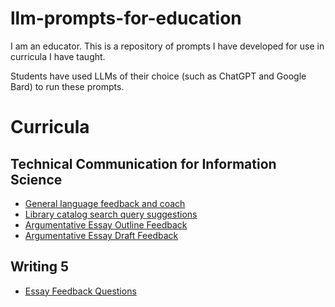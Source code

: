 # llm-prompts-for-education

I am an educator. This is a repository of prompts I have developed for use in curricula I have taught.

Students have used LLMs of their choice (such as ChatGPT and Google Bard) to run these prompts.

# Curricula

## Technical Communication for Information Science

- [General language feedback and coach](/prompts/INFSCI_2205_General_Language_Feedback.md)
- [Library catalog search query suggestions](/prompts/INFSCI_2205_Search_Query_Suggestions)
- [Argumentative Essay Outline Feedback](/prompts/INFSCI_2205_Argumentative_Essay_Feedback.md)
- [Argumentative Essay Draft Feedback](/prompts/INFSCI_2205_Argumentative_Essay_Feedback.md)

## Writing 5

- [Essay Feedback Questions](/prompts/Writing_5_Essay_Feedback_Questions.md)
